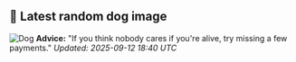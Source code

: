 ## 🐶 Latest random dog image
![Dog](https://images.dog.ceo/breeds/frise-bichon/7.jpg)
**Advice:** "If you think nobody cares if you're alive, try missing a few payments."
*Updated: 2025-09-12 18:40 UTC*
